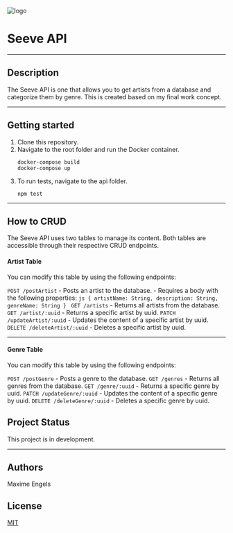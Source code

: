 ![logo](https://user-images.githubusercontent.com/43611435/129494981-c0b3d23a-f657-4d80-b19e-d1bd7bea1d3c.png)
# Seeve API

---

## Description

The Seeve API is one that allows you to get artists from a database and categorize them by genre. 
This is created based on my final work concept.

---
## Getting started

1. Clone this repository.
2. Navigate to the root folder and run the Docker container.
    ```shell
    docker-compose build
    docker-compose up
    ```
3. To run tests, navigate to the api folder.
    ```shell
    npm test
    ```

---
## How to CRUD

The Seeve API uses two tables to manage its content. Both tables are accessible through their respective CRUD endpoints.

#### Artist Table

You can modify this table by using the following endpoints:

`POST /postArtist`
    - Posts an artist to the database.
    - Requires a body with the following properties: 
        ```js
        {
            artistName: String,
            description: String,
            genreName: String
        }
        ```
`GET /artists`
    - Returns all artists from the database.
`GET /artist/:uuid`
    - Returns a specific artist by uuid.
`PATCH /updateArtist/:uuid`
    - Updates the content of a specific artist by uuid.
`DELETE /deleteArtist/:uuid`
    - Deletes a specific artist by uuid.

---

#### Genre Table

You can modify this table by using the following endpoints:

`POST /postGenre`
    - Posts a genre to the database.
`GET /genres`
    - Returns all genres from the database.
`GET /genre/:uuid`
    - Returns a specific genre by uuid.
`PATCH /updateGenre/:uuid`
    - Updates the content of a specific genre by uuid.
`DELETE /deleteGenre/:uuid`
    - Deletes a specific genre by uuid.


## Project Status

This project is in development.

---

## Authors

Maxime Engels

## License

[MIT](https://choosealicense.com/licenses/mit/)